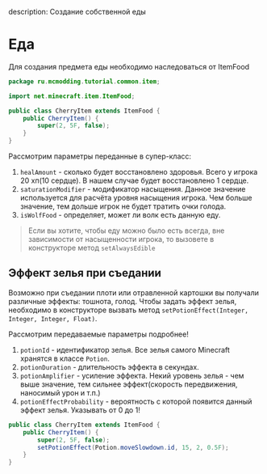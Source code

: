 description: Создание собственной еды

# Еда
Для создания предмета еды необходимо наследоваться от ItemFood
```java
package ru.mcmodding.tutorial.common.item;

import net.minecraft.item.ItemFood;

public class CherryItem extends ItemFood {
    public CherryItem() {
        super(2, 5F, false);
    }
}
```

Рассмотрим параметры переданные в супер-класс:

1. `healAmount` - сколько будет восстановлено здоровья. Всего у игрока 20 хп(10 сердце). В нашем случае будет восстановлено 1 сердце.
2. `saturationModifier` - модификатор насыщения. Данное значение используется для расчёта уровня насыщения игрока. Чем больше значение, тем дольше игрок не будет тратить очки голода.
3. `isWolfFood` - определяет, может ли волк есть данную еду.

> Если вы хотите, чтобы еду можно было есть всегда, вне зависимости от насыщенности игрока, то вызовете в конструкторе метод `setAlwaysEdible`

## Эффект зелья при съедании
Возможно при съедании плоти или отравленной картошки вы получали различные эффекты: тошнота, голод. Чтобы задать эффект зелья,
необходимо в конструкторе вызвать метод `setPotionEffect(Integer, Integer, Integer, Float)`.

Рассмотрим передаваемые параметры подробнее!

1. `potionId` - идентификатор зелья. Все зелья самого Minecraft хранятся в классе `Potion`.
2. `potionDuration` - длительность эффекта в секундах.
3. `potionAmplifier` - усиление эффекта. Некий уровень зелья - чем выше значение, тем сильнее эффект(скорость передвижения, наносимый урон и т.п.)
4. `potionEffectProbability` - вероятность с которой появится данный эффект зелья. Указывать от 0 до 1!

```java
public class CherryItem extends ItemFood {
    public CherryItem() {
        super(2, 5F, false);
        setPotionEffect(Potion.moveSlowdown.id, 15, 2, 0.5F);
    }
}
```
